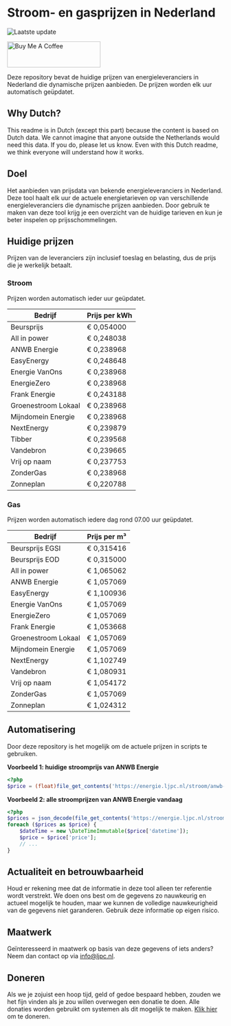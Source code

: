 # Stroom- en gasprijzen in Nederland

![Laatste update](https://img.shields.io/badge/laatste%20update-2023--06--25%2008%3A00%20CET-brightgreen)

<a href="https://www.buymeacoffee.com/Lars-" target="_blank"><img src="https://cdn.buymeacoffee.com/buttons/v2/default-orange.png" alt="Buy Me A Coffee" height="60" style="height: 60px !important;width: 217px !important;" ></a>

Deze repository bevat de huidige prijzen van energieleveranciers in Nederland die dynamische prijzen aanbieden. De prijzen worden elk uur automatisch geüpdatet.

## Why Dutch?

This readme is in Dutch (except this part) because the content is based on Dutch data. We cannot imagine that anyone outside the Netherlands would need this data. If you do, please let us know. Even with this Dutch readme, we think
everyone will understand how it works.

## Doel

Het aanbieden van prijsdata van bekende energieleveranciers in Nederland. Deze tool haalt elk uur de actuele energietarieven op van verschillende energieleveranciers die dynamische prijzen aanbieden. Door gebruik te maken van deze tool
krijg je een overzicht van de huidige tarieven en kun je beter inspelen op prijsschommelingen.

## Huidige prijzen

Prijzen van de leveranciers zijn inclusief toeslag en belasting, dus de prijs die je werkelijk betaalt.

### Stroom

Prijzen worden automatisch ieder uur geüpdatet.

 Bedrijf | Prijs per kWh 
---------|---------------
Beursprijs | € 0,054000
All in power | € 0,248038
ANWB Energie | € 0,238968
EasyEnergy | € 0,248648
Energie VanOns | € 0,238968
EnergieZero | € 0,238968
Frank Energie | € 0,243188
Groenestroom Lokaal | € 0,238968
Mijndomein Energie | € 0,238968
NextEnergy | € 0,239879
Tibber | € 0,239568
Vandebron | € 0,239665
Vrij op naam | € 0,237753
ZonderGas | € 0,238968
Zonneplan | € 0,220788


### Gas

Prijzen worden automatisch iedere dag rond 07.00 uur geüpdatet.

 Bedrijf | Prijs per m³ 
---------|--------------
Beursprijs EGSI | € 0,315416
Beursprijs EOD | € 0,315000
All in power | € 1,065062
ANWB Energie | € 1,057069
EasyEnergy | € 1,100936
Energie VanOns | € 1,057069
EnergieZero | € 1,057069
Frank Energie | € 1,053668
Groenestroom Lokaal | € 1,057069
Mijndomein Energie | € 1,057069
NextEnergy | € 1,102749
Vandebron | € 1,080931
Vrij op naam | € 1,054172
ZonderGas | € 1,057069
Zonneplan | € 1,024312


## Automatisering

Door deze repository is het mogelijk om de actuele prijzen in scripts te gebruiken.

**Voorbeeld 1: huidige stroomprijs van ANWB Energie**

```php
<?php
$price = (float)file_get_contents('https://energie.ljpc.nl/stroom/anwb-energie-nu.txt');

```

**Voorbeeld 2: alle stroomprijzen van ANWB Energie vandaag**

```php
<?php
$prices = json_decode(file_get_contents('https://energie.ljpc.nl/stroom/all-in-power-vandaag.json'),true);
foreach ($prices as $price) {
    $dateTime = new \DateTimeImmutable($price['datetime']);
    $price = $price['price'];
    // ...
}
```

## Actualiteit en betrouwbaarheid

Houd er rekening mee dat de informatie in deze tool alleen ter referentie wordt verstrekt. We doen ons best om de gegevens zo nauwkeurig en actueel mogelijk te houden, maar we kunnen de volledige nauwkeurigheid van de gegevens niet
garanderen. Gebruik deze informatie op eigen risico.

## Maatwerk

Geïnteresseerd in maatwerk op basis van deze gegevens of iets anders? Neem dan contact op
via [info@ljpc.nl](mailto:info@ljpc.nl?subject=Energie%20prijzen).

## Doneren

Als we je zojuist een hoop tijd, geld of gedoe bespaard hebben, zouden we het fijn vinden als je zou willen overwegen een
donatie te doen. Alle donaties worden gebruikt om systemen als dit mogelijk te
maken. [Klik hier](https://www.buymeacoffee.com/Lars-) om te doneren.
